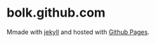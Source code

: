 # bolk.github.com

Mmade with [jekyll](http://jekyllrb.com/) and hosted with [Github Pages](https://pages.github.com/).